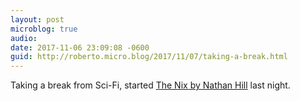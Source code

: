 ```yaml
---
layout: post
microblog: true
audio: 
date: 2017-11-06 23:09:08 -0600
guid: http://roberto.micro.blog/2017/11/07/taking-a-break.html
---
```

Taking a break from Sci-Fi, started [The Nix by Nathan Hill](https://www.goodreads.com/book/show/28251002-the-nix) last night. 
